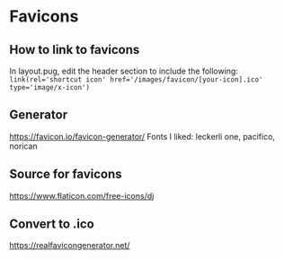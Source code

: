 # Favicons

## How to link to favicons
In layout.pug, edit the header section to include the following:
`link(rel='shortcut icon' href='/images/favicon/[your-icon].ico' type='image/x-icon')`

## Generator
https://favicon.io/favicon-generator/
Fonts I liked: leckerli one, pacifico, norican

## Source for favicons
https://www.flaticon.com/free-icons/dj

## Convert to .ico
https://realfavicongenerator.net/